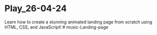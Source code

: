 # Play_26-04-24
Learn how to create a stunning animated landing page from scratch using HTML, CSS, and JavaScript!
#   m u s i c - L a n d i n g - p a g e  
 